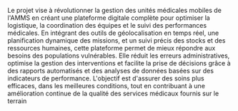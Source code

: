 Le projet vise à révolutionner la gestion des unités médicales mobiles de l'AMMS en créant une plateforme digitale complète pour optimiser la logistique, la coordination des équipes et le suivi des performances médicales. En intégrant des outils de géolocalisation en temps réel, une planification dynamique des missions, et un suivi précis des stocks et des ressources humaines, cette plateforme permet de mieux répondre aux besoins des populations vulnérables. Elle réduit les erreurs administratives, optimise la gestion des interventions et facilite la prise de décisions grâce à des rapports automatisés et des analyses de données basées sur des indicateurs de performance. L'objectif est d'assurer des soins plus efficaces, dans les meilleures conditions, tout en contribuant à une amélioration continue de la qualité des services médicaux fournis sur le terrain
